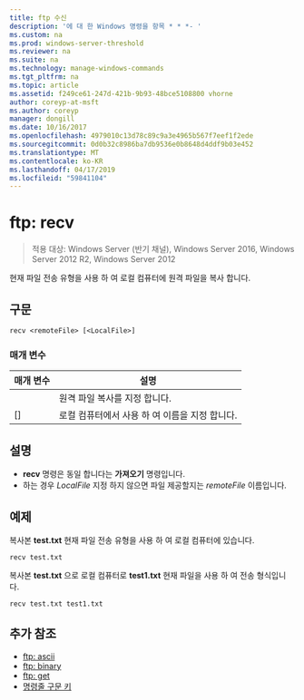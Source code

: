 ```yaml
---
title: ftp 수신
description: '에 대 한 Windows 명령을 항목 * * *- '
ms.custom: na
ms.prod: windows-server-threshold
ms.reviewer: na
ms.suite: na
ms.technology: manage-windows-commands
ms.tgt_pltfrm: na
ms.topic: article
ms.assetid: f249ce61-247d-421b-9b93-48bce5108800 vhorne
author: coreyp-at-msft
ms.author: coreyp
manager: dongill
ms.date: 10/16/2017
ms.openlocfilehash: 4979010c13d78c89c9a3e4965b567f7eef1f2ede
ms.sourcegitcommit: 0d0b32c8986ba7db9536e0b8648d4ddf9b03e452
ms.translationtype: MT
ms.contentlocale: ko-KR
ms.lasthandoff: 04/17/2019
ms.locfileid: "59841104"
---
```

# <a name="ftp-recv"></a>ftp: recv

>적용 대상: Windows Server (반기 채널), Windows Server 2016, Windows Server 2012 R2, Windows Server 2012

현재 파일 전송 유형을 사용 하 여 로컬 컴퓨터에 원격 파일을 복사 합니다.   
## <a name="syntax"></a>구문  
```  
recv <remoteFile> [<LocalFile>]  
```  
### <a name="parameters"></a>매개 변수  
|매개 변수|설명|  
|-------|--------|  
|<remoteFile>|원격 파일 복사를 지정 합니다.|  
|[<LocalFile>]|로컬 컴퓨터에서 사용 하 여 이름을 지정 합니다.|  
## <a name="remarks"></a>설명  
-   **recv** 명령은 동일 합니다는 **가져오기** 명령입니다.  
-   하는 경우 *LocalFile* 지정 하지 않으면 파일 제공할지는 *remoteFile* 이름입니다.  
## <a name="BKMK_Examples"></a>예제  
복사본 **test.txt** 현재 파일 전송 유형을 사용 하 여 로컬 컴퓨터에 있습니다.  
```  
recv test.txt  
```  
복사본 **test.txt** 으로 로컬 컴퓨터로 **test1.txt** 현재 파일을 사용 하 여 전송 형식입니다.  
```  
recv test.txt test1.txt  
```  
## <a name="additional-references"></a>추가 참조  
-   [ftp: ascii](ftp-ascii.md)  
-   [ftp: binary](ftp-binary.md)  
-   [ftp: get](ftp-get.md)  
-   [명령줄 구문 키](command-line-syntax-key.md)  
